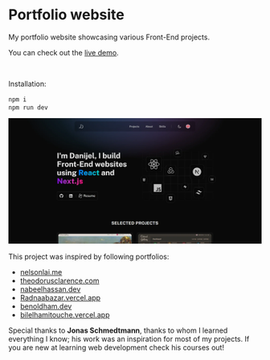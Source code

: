 # Portfolio website

My portfolio website showcasing various Front-End projects.

You can check out the [live demo](https://danijelmaksic.vercel.app/).

<br/>

Installation:
```
npm i
npm run dev
```

![portfolio image](/assets/portfolio.webp)

This project was inspired by following portfolios:

<ul>
   <li>
    <a href="https://nelsonlai.me/">nelsonlai.me</a>
   </li>

   <li>
    <a href="https://theodorusclarence.com/">theodorusclarence.com</a>
   </li>

   <li>
    <a href="https://nabeelhassan.dev/">nabeelhassan.dev</a>
   </li>

   <li>
    <a href="https://radnaabazar.vercel.app/en">Radnaabazar.vercel.app</a>
   </li>

   <li>
    <a href="https://www.benoldham.dev/">benoldham.dev</a>
   </li>

   <li>
    <a href="https://bilelhamitouche.vercel.app/">bilelhamitouche.vercel.app</a>
   </li>
</ul>

Special thanks to **Jonas Schmedtmann**, thanks to whom I learned everything I know; his work was an inspiration for most of my projects. If you are new at learning web development check his courses out!
